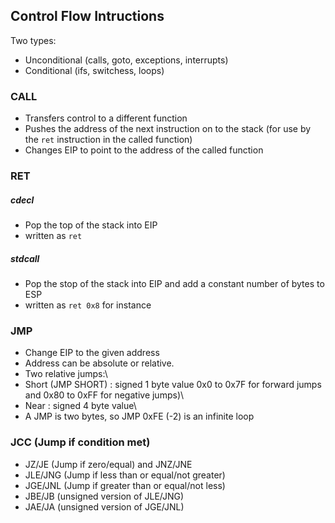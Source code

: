 ## Control Flow Intructions

Two types:
- Unconditional (calls, goto, exceptions, interrupts)
- Conditional (ifs, switchess, loops)

### CALL
- Transfers control to a different function
- Pushes the address of the next instruction on to the stack (for use by the `ret` instruction in the called function)
- Changes EIP to point to the address of the called function

### RET

##### cdecl
- Pop the top of the stack into EIP
- written as `ret`

##### stdcall
- Pop the stop of the stack into EIP and add a constant number of bytes to ESP
- written as `ret 0x8` for instance

### JMP
- Change EIP to the given address
- Address can be absolute or relative.
- Two relative jumps:\
- Short (JMP SHORT) : signed 1 byte value 0x0 to 0x7F for forward jumps and 0x80 to 0xFF for negative jumps)\
- Near : signed 4 byte value\
- A JMP is two bytes, so JMP 0xFE (-2) is an infinite loop

### JCC (Jump if condition met)
- JZ/JE (Jump if zero/equal) and JNZ/JNE
- JLE/JNG (Jump if less than or equal/not greater)
- JGE/JNL (Jump if greater than or equal/not less)
- JBE/JB (unsigned version of JLE/JNG) 
- JAE/JA (unsigned version of JGE/JNL)
